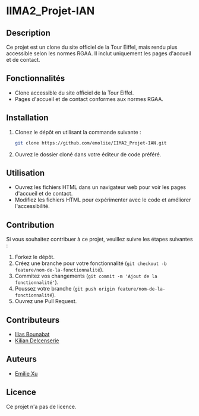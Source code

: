# IIMA2_Projet-IAN

## Description
Ce projet est un clone du site officiel de la Tour Eiffel, mais rendu plus accessible selon les normes RGAA. Il inclut uniquement les pages d'accueil et de contact.

## Fonctionnalités
- Clone accessible du site officiel de la Tour Eiffel.
- Pages d'accueil et de contact conformes aux normes RGAA.

## Installation
1. Clonez le dépôt en utilisant la commande suivante :
    ```sh
    git clone https://github.com/emoliie/IIMA2_Projet-IAN.git
    ```
2. Ouvrez le dossier cloné dans votre éditeur de code préféré.

## Utilisation
- Ouvrez les fichiers HTML dans un navigateur web pour voir les pages d'accueil et de contact.
- Modifiez les fichiers HTML pour expérimenter avec le code et améliorer l'accessibilité.

## Contribution
Si vous souhaitez contribuer à ce projet, veuillez suivre les étapes suivantes :
1. Forkez le dépôt.
2. Créez une branche pour votre fonctionnalité (`git checkout -b feature/nom-de-la-fonctionnalité`).
3. Commitez vos changements (`git commit -m 'Ajout de la fonctionnalité'`).
4. Poussez votre branche (`git push origin feature/nom-de-la-fonctionnalité`).
5. Ouvrez une Pull Request.

## Contributeurs
- [Ilias Bounabat](https://github.com/ILIAS-ma)
- [Kilian Delcenserie](https://github.com/Powai03)

## Auteurs
- [Emilie Xu](https://github.com/emoliie)

## Licence
Ce projet n'a pas de licence.